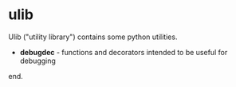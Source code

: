 # ulib

Ulib ("utility library") contains some python utilities.

* **debugdec** - functions and decorators intended to be useful for debugging



end.